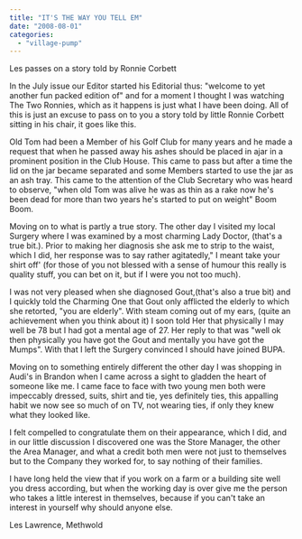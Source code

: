 ```yaml
---
title: "IT'S THE WAY YOU TELL EM"
date: "2008-08-01"
categories: 
  - "village-pump"
---
```


Les passes on a story told by Ronnie Corbett

In the July issue our Editor started his Editorial thus: "welcome to yet another fun packed edition of" and for a moment I thought I was watching The Two Ronnies, which as it happens is just what I have been doing. All of this is just an excuse to pass on to you a story told by little Ronnie Corbett sitting in his chair, it goes like this.

Old Tom had been a Member of his Golf Club for many years and he made a request that when he passed away his ashes should be placed in ajar in a prominent position in the Club House. This came to pass but after a time the lid on the jar became separated and some Members started to use the jar as an ash tray. This came to the attention of the Club Secretary who was heard to observe, "when old Tom was alive he was as thin as a rake now he's been dead for more than two years he's started to put on weight" Boom Boom.

Moving on to what is partly a true story. The other day I visited my local Surgery where I was examined by a most charming Lady Doctor, (that's a true bit.). Prior to making her diagnosis she ask me to strip to the waist, which I did, her response was to say rather agitatedly," I meant take your shirt off' (for those of you not blessed with a sense of humour this really is quality stuff, you can bet on it, but if I were you not too much).

I was not very pleased when she diagnosed Gout,(that's also a true bit) and I quickly told the Charming One that Gout only afflicted the elderly to which she retorted, "you are elderly". With steam coming out of my ears, (quite an achievement when you think about it) I soon told Her that physically I may well be 78 but I had got a mental age of 27. Her reply to that was "well ok then physically you have got the Gout and mentally you have got the Mumps". With that I left the Surgery convinced I should have joined BUPA.

Moving on to something entirely different the other day I was shopping in Audi's in Brandon when I came across a sight to gladden the heart of someone like me. I came face to face with two young men both were impeccably dressed, suits, shirt and tie, yes definitely ties, this appalling habit we now see so much of on TV, not wearing ties, if only they knew what they looked like.

I felt compelled to congratulate them on their appearance, which I did, and in our little discussion I discovered one was the Store Manager, the other the Area Manager, and what a credit both men were not just to themselves but to the Company they worked for, to say nothing of their families.

I have long held the view that if you work on a farm or a building site well you dress according, but when the working day is over give me the person who takes a little interest in themselves, because if you can't take an interest in yourself why should anyone else.

Les Lawrence, Methwold
